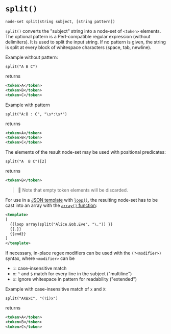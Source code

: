 # `split()`

```
node-set split(string subject, [string pattern])
```

`split()` converts the "subject" string into a node-set of `<token>` elements.
The optional pattern is a Perl-compatible regular expression (without
delimiters). It is used to split the input string. If no pattern is given, the
string is split at every block of whitespace characters (space, tab, newline).

Example without pattern:
```
split("A B C")
```
returns
```xml
<token>A</token>
<token>B</token>
<token>C</token>
```

Example with pattern
```
split("A:B : C", "\s*:\s*")
```
returns
```xml
<token>A</token>
<token>B</token>
<token>C</token>
```

The elements of the result node-set may be used with positional predicates:
```
split("A  B C")[2]
```
returns
```xml
<token>B</token>
```

> 📎 Note that empty token elements will be discarded.

For use in a [JSON template](../templating/README.md) with [`loop()`](../templating/loop.md), the resulting node-set
has to be cast into an array with the [`array()` function](array.md):

```xml
<template>
[
  {{loop array(split("Alice.Bob.Eve", "\.")) }}
  {{.}}
  {{end}}
]
</template>
```

If necessary, in-place regex modifiers can be used with the `(?<modifier>)` syntax, where `<modifier>` can be
* `i`: case-insensitive match
* `m`: `^` and `$` match for every line in the subject ("multiline")
* `x`: ignore whitespace in pattern for readability ("extended")

Example with case-insensitive match of `x` and `X`:
```xpath
split("AXBxC", "(?i)x")
```
returns
```xml
<token>A</token>
<token>B</token>
<token>C</token>
```
